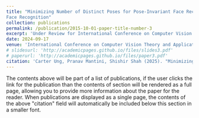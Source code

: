 ```yaml
---
title: "Minimizing Number of Distinct Poses for Pose-Invariant Face Recognition
Face Recognition"
collection: publications
permalink: /publication/2015-10-01-paper-title-number-3
excerpt: 'Under Review for International Conference on Computer Vision Theory and Applications (VISAPP) 2025'
date: 2024-09-17
venue: 'International Conference on Computer Vision Theory and Applications (VISAPP) 2025'
# slidesurl: 'http://academicpages.github.io/files/slides3.pdf'
# paperurl: 'http://academicpages.github.io/files/paper3.pdf'
citation: 'Carter Ung, Pranav Mantini, Shishir Shah (2025). "Minimizing Number of Distinct Poses for Pose-Invariant Face Recognition", Under Review for International Conference on Computer Vision Theory and Applications (VISAPP) 2025'
---
```


The contents above will be part of a list of publications, if the user clicks the link for the publication than the contents of section will be rendered as a full page, allowing you to provide more information about the paper for the reader. When publications are displayed as a single page, the contents of the above "citation" field will automatically be included below this section in a smaller font.